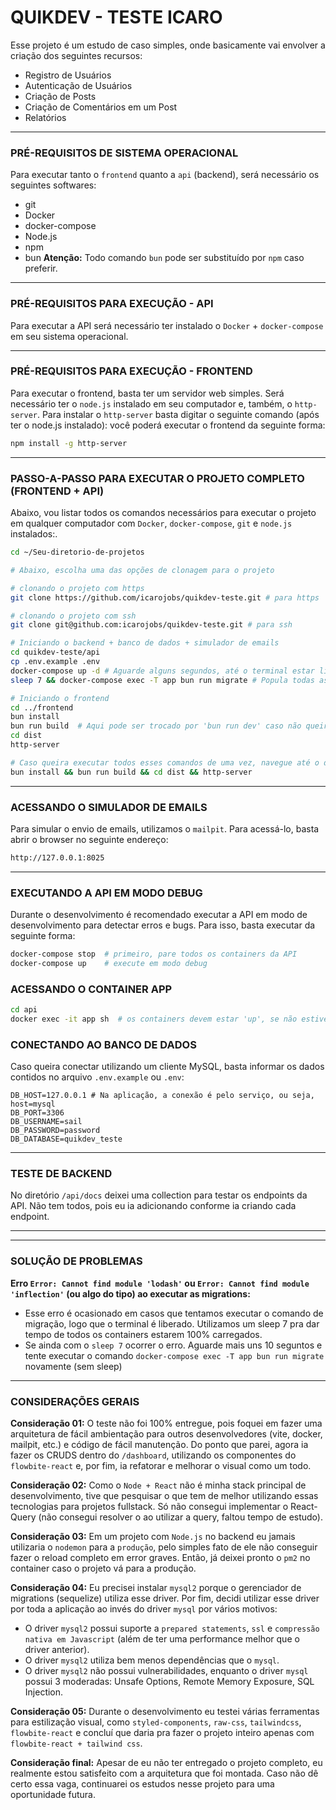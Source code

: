 # QUIKDEV - TESTE ICARO
Esse projeto é um estudo de caso simples, onde basicamente vai envolver a criação dos seguintes recursos:
- Registro de Usuários
- Autenticação de Usuários
- Criação de Posts
- Criação de Comentários em um Post
- Relatórios

---

### PRÉ-REQUISITOS DE SISTEMA OPERACIONAL
Para executar tanto o `frontend` quanto a `api` (backend), será necessário os seguintes softwares:
- git
- Docker
- docker-compose
- Node.js
- npm
- bun
**Atenção:** Todo comando `bun` pode ser substituído por `npm` caso preferir.

---

### PRÉ-REQUISITOS PARA EXECUÇÃO - API
Para executar a API será necessário ter instalado o `Docker` + `docker-compose` em seu sistema operacional.

---

### PRÉ-REQUISITOS PARA EXECUÇÃO - FRONTEND
Para executar o frontend, basta ter um servidor web simples. Será necessário ter o `node.js` instalado em seu computador e, 
também, o `http-server`. Para instalar o `http-server` basta digitar o seguinte comando (após ter o node.js instalado):
você poderá executar o frontend da seguinte forma:
```bash
npm install -g http-server
```

---

### PASSO-A-PASSO PARA EXECUTAR O PROJETO COMPLETO (FRONTEND + API)
Abaixo, vou listar todos os comandos necessários para executar o projeto em qualquer computador com `Docker`, `docker-compose`, `git` e `node.js` instalados:.
```bash
cd ~/Seu-diretorio-de-projetos

# Abaixo, escolha uma das opções de clonagem para o projeto

# clonando o projeto com https
git clone https://github.com/icarojobs/quikdev-teste.git # para https

# clonando o projeto com ssh
git clone git@github.com:icarojobs/quikdev-teste.git # para ssh

# Iniciando o backend + banco de dados + simulador de emails
cd quikdev-teste/api
cp .env.example .env
docker-compose up -d # Aguarde alguns segundos, até o terminal estar liberado para digitar.
sleep 7 && docker-compose exec -T app bun run migrate # Popula todas as tabelas do banco de dados. Explico o sleep na seção 'SOLUÇÃO DE PROBLEMAS'

# Iniciando o frontend
cd ../frontend
bun install
bun run build  # Aqui pode ser trocado por 'bun run dev' caso não queira compilar.
cd dist
http-server

# Caso queira executar todos esses comandos de uma vez, navegue até o diretório '/frontend' e digite:
bun install && bun run build && cd dist && http-server
```

---

### ACESSANDO O SIMULADOR DE EMAILS
Para simular o envio de emails, utilizamos o `mailpit`. Para acessá-lo, basta abrir o browser no seguinte endereço:
```bash
http://127.0.0.1:8025
```

---

### EXECUTANDO A API EM MODO DEBUG
Durante o desenvolvimento é recomendado executar a API em modo de desenvolvimento para detectar erros e bugs. 
Para isso, basta executar da seguinte forma:
```bash
docker-compose stop  # primeiro, pare todos os containers da API
docker-compose up    # execute em modo debug
```

### ACESSANDO O CONTAINER APP
```bash
cd api
docker exec -it app sh  # os containers devem estar 'up', se não estiver, execute o seguinte comando antes: docker-compose up -d
```

### CONECTANDO AO BANCO DE DADOS
Caso queira conectar utilizando um cliente MySQL, basta informar os dados contidos no arquivo `.env.example` ou `.env`:
```dotenv
DB_HOST=127.0.0.1 # Na aplicação, a conexão é pelo serviço, ou seja, host=mysql
DB_PORT=3306
DB_USERNAME=sail
DB_PASSWORD=password
DB_DATABASE=quikdev_teste
```

---

### TESTE DE BACKEND
No diretório `/api/docs` deixei uma collection para testar os endpoints da API. Não tem todos, pois eu ia adicionando 
conforme ia criando cada endpoint.

---



---

### SOLUÇÃO DE PROBLEMAS
**Erro `Error: Cannot find module 'lodash'` ou `Error: Cannot find module 'inflection'` (ou algo do tipo) ao executar as migrations:**
- Esse erro é ocasionado em casos que tentamos executar o comando de migração, logo que o terminal é liberado. Utilizamos um sleep 7 pra dar tempo de todos os containers estarem 100% carregados.
- Se ainda com o `sleep 7` ocorrer o erro. Aguarde mais uns 10 seguntos e tente executar o comando `docker-compose exec -T app bun run migrate` novamente (sem sleep)

---

### CONSIDERAÇÕES GERAIS
**Consideração 01:** O teste não foi 100% entregue, pois foquei em fazer uma arquitetura de fácil ambientação para 
outros desenvolvedores (vite, docker, mailpit, etc.) e código de fácil manutenção. Do ponto que parei, agora ia fazer os 
CRUDS dentro do `/dashboard`, utilizando os componentes do `flowbite-react` e, por fim, ia refatorar e melhorar o visual como um todo.

**Consideração 02:** Como o `Node + React` não é minha stack principal de desenvolvimento, tive que pesquisar o que tem de 
melhor utilizando essas tecnologias para projetos fullstack. Só não consegui implementar o React-Query (não consegui 
resolver o ao utilizar a query, faltou tempo de estudo).

**Consideração 03:** Em um projeto com `Node.js` no backend eu jamais utilizaria o `nodemon` para a `produção`, 
pelo simples fato de ele não conseguir fazer o reload completo em error graves. Então, já deixei pronto o `pm2` no 
container caso o projeto vá para a produção.

**Consideração 04:** Eu precisei instalar `mysql2` porque o gerenciador de migrations (sequelize) utiliza esse driver. 
Por fim, decidi utilizar esse driver por toda a aplicação ao invés do driver `mysql` por vários motivos:
- O driver `mysql2` possui suporte a `prepared statements`, `ssl` e `compressão nativa em Javascript` (além de ter uma performance melhor que o driver anterior).
- O driver `mysql2` utiliza bem menos dependências que o `mysql`.
- O driver `mysql2` não possui vulnerabilidades, enquanto o driver `mysql` possui 3 moderadas: Unsafe Options, Remote Memory Exposure, SQL Injection.

**Consideração 05:** Durante o desenvolvimento eu testei várias ferramentas para estilização visual, como `styled-components`, 
`raw-css`, `tailwindcss`, `flowbite-react` e concluí que daria pra fazer o projeto inteiro apenas com `flowbite-react + tailwind css`.

**Consideração final:** Apesar de eu não ter entregado o projeto completo, eu realmente estou satisfeito com a arquitetura 
que foi montada. Caso não dê certo essa vaga, continuarei os estudos nesse projeto para uma oportunidade futura.